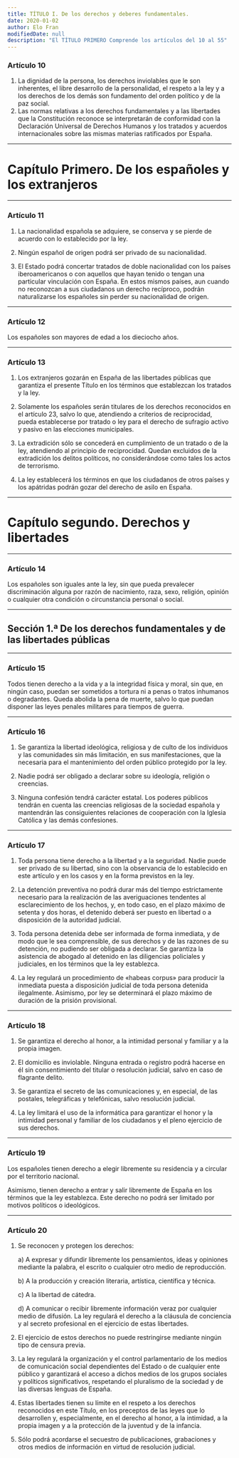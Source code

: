 ```yaml
---
title: TÍTULO I. De los derechos y deberes fundamentales.
date: 2020-01-02
author: Elo Fran
modifiedDate: null
description: "El TÍTULO PRIMERO Comprende los artículos del 10 al 55"
---
```


### Artículo 10
1. La dignidad de la persona, los derechos inviolables que le son inherentes, el libre desarrollo de la personalidad, el respeto a la ley y a los derechos de los demás son fundamento del orden político y de la paz social.
2. Las normas relativas a los derechos fundamentales y a las libertades que la Constitución reconoce se interpretarán de conformidad con la Declaración Universal de Derechos Humanos y los tratados y acuerdos internacionales sobre las mismas materias ratificados por España.

---

# Capítulo Primero. De los españoles y los extranjeros
---

### Artículo 11
1. La nacionalidad española se adquiere, se conserva y se pierde de acuerdo con lo establecido por la ley.

2. Ningún español de origen podrá ser privado de su nacionalidad.

3. El Estado podrá concertar tratados de doble nacionalidad con los países iberoamericanos o con aquellos que hayan tenido o tengan una particular vinculación con España. En estos mismos países, aun cuando no reconozcan a sus ciudadanos un derecho recíproco, podrán naturalizarse los españoles sin perder su nacionalidad de origen.

---

### Artículo 12
Los españoles son mayores de edad a los dieciocho años.

---
### Artículo 13
1. Los extranjeros gozarán en España de las libertades públicas que garantiza el presente Título en los términos que establezcan los tratados y la ley.

2. Solamente los españoles serán titulares de los derechos reconocidos en el artículo 23, salvo lo que, atendiendo a criterios de reciprocidad, pueda establecerse por tratado o ley para el derecho de sufragio activo y pasivo en las elecciones municipales.

3. La extradición sólo se concederá en cumplimiento de un tratado o de la ley, atendiendo al principio de reciprocidad. Quedan excluidos de la extradición los delitos políticos, no considerándose como tales los actos de terrorismo.

4. La ley establecerá los términos en que los ciudadanos de otros países y los apátridas podrán gozar del derecho de asilo en España.

---

# Capítulo segundo. Derechos y libertades

--- 
### Artículo 14
Los españoles son iguales ante la ley, sin que pueda prevalecer discriminación alguna por razón de nacimiento, raza, sexo, religión, opinión o cualquier otra condición o circunstancia personal o social.

---

## Sección 1.ª De los derechos fundamentales y de las libertades públicas

---

### Artículo 15
Todos tienen derecho a la vida y a la integridad física y moral, sin que, en ningún caso, puedan ser sometidos a tortura ni a penas o tratos inhumanos o degradantes. Queda abolida la pena de muerte, salvo lo que puedan disponer las leyes penales militares para tiempos de guerra.
***

### Artículo 16
1. Se garantiza la libertad ideológica, religiosa y de culto de los individuos y las comunidades sin más limitación, en sus manifestaciones, que la necesaria para el mantenimiento del orden público protegido por la ley.

2. Nadie podrá ser obligado a declarar sobre su ideología, religión o creencias.

3. Ninguna confesión tendrá carácter estatal. Los poderes públicos tendrán en cuenta las creencias religiosas de la sociedad española y mantendrán las consiguientes relaciones de cooperación con la Iglesia Católica y las demás confesiones.

***

### Artículo 17
1. Toda persona tiene derecho a la libertad y a la seguridad. Nadie puede ser privado de su libertad, sino con la observancia de lo establecido en este artículo y en los casos y en la forma previstos en la ley.

2. La detención preventiva no podrá durar más del tiempo estrictamente necesario para la realización de las averiguaciones tendentes al esclarecimiento de los hechos, y, en todo caso, en el plazo máximo de setenta y dos horas, el detenido deberá ser puesto en libertad o a disposición de la autoridad judicial.

3. Toda persona detenida debe ser informada de forma inmediata, y de modo que le sea comprensible, de sus derechos y de las razones de su detención, no pudiendo ser obligada a declarar. Se garantiza la asistencia de abogado al detenido en las diligencias policiales y judiciales, en los términos que la ley establezca.

4. La ley regulará un procedimiento de «habeas corpus» para producir la inmediata puesta a disposición judicial de toda persona detenida ilegalmente. Asimismo, por ley se determinará el plazo máximo de duración de la prisión provisional.

***

### Artículo 18
1. Se garantiza el derecho al honor, a la intimidad personal y familiar y a la propia imagen.

2. El domicilio es inviolable. Ninguna entrada o registro podrá hacerse en él sin consentimiento del titular o resolución judicial, salvo en caso de flagrante delito.

3. Se garantiza el secreto de las comunicaciones y, en especial, de las postales, telegráficas y telefónicas, salvo resolución judicial.

4. La ley limitará el uso de la informática para garantizar el honor y la intimidad personal y familiar de los ciudadanos y el pleno ejercicio de sus derechos.

***

### Artículo 19
Los españoles tienen derecho a elegir libremente su residencia y a circular por el territorio nacional.

 Asimismo, tienen derecho a entrar y salir libremente de España en los términos que la ley establezca. Este derecho no podrá ser limitado por motivos políticos o ideológicos.

 ***

### Artículo 20
1. Se reconocen y protegen los derechos:

    a) A expresar y difundir libremente los pensamientos, ideas y opiniones mediante la palabra, el escrito o cualquier otro medio de reproducción.

    b) A la producción y creación literaria, artística, científica y técnica.

    c) A la libertad de cátedra.

    d) A comunicar o recibir libremente información veraz por cualquier medio de difusión. La ley regulará el derecho a la cláusula de conciencia y al secreto profesional en el ejercicio de estas libertades.

2. El ejercicio de estos derechos no puede restringirse mediante ningún tipo de censura previa.

3. La ley regulará la organización y el control parlamentario de los medios de comunicación social dependientes del Estado o de cualquier ente público y garantizará el acceso a dichos medios de los grupos sociales y políticos significativos, respetando el pluralismo de la sociedad y de las diversas lenguas de España.

4. Estas libertades tienen su límite en el respeto a los derechos reconocidos en este Título, en los preceptos de las leyes que lo desarrollen y, especialmente, en el derecho al honor, a la intimidad, a la propia imagen y a la protección de la juventud y de la infancia.

5. Sólo podrá acordarse el secuestro de publicaciones, grabaciones y otros medios de información en virtud de resolución judicial.



